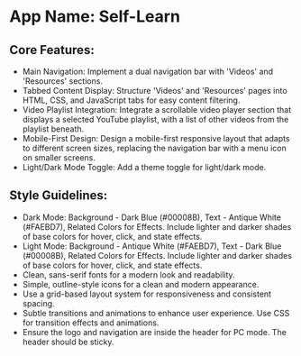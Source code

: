 # **App Name**: Self-Learn

## Core Features:

- Main Navigation: Implement a dual navigation bar with 'Videos' and 'Resources' sections.
- Tabbed Content Display: Structure 'Videos' and 'Resources' pages into HTML, CSS, and JavaScript tabs for easy content filtering.
- Video Playlist Integration: Integrate a scrollable video player section that displays a selected YouTube playlist, with a list of other videos from the playlist beneath.
- Mobile-First Design: Design a mobile-first responsive layout that adapts to different screen sizes, replacing the navigation bar with a menu icon on smaller screens.
- Light/Dark Mode Toggle: Add a theme toggle for light/dark mode.

## Style Guidelines:

- Dark Mode: Background - Dark Blue (#00008B), Text - Antique White (#FAEBD7), Related Colors for Effects. Include lighter and darker shades of base colors for hover, click, and state effects.
- Light Mode: Background - Antique White (#FAEBD7), Text - Dark Blue (#00008B), Related Colors for Effects. Include lighter and darker shades of base colors for hover, click, and state effects.
- Clean, sans-serif fonts for a modern look and readability.
- Simple, outline-style icons for a clean and modern appearance.
- Use a grid-based layout system for responsiveness and consistent spacing.
- Subtle transitions and animations to enhance user experience. Use CSS for transition effects and animations.
- Ensure the logo and navigation are inside the header for PC mode. The header should be sticky.